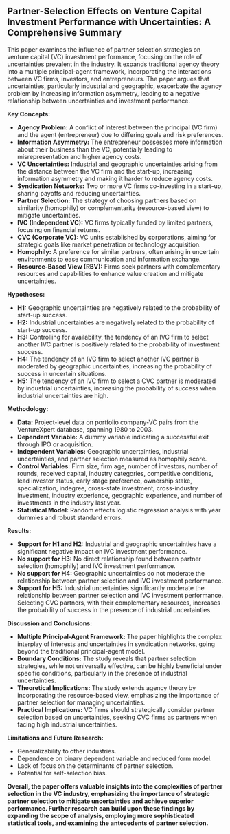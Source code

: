 ## Partner-Selection Effects on Venture Capital Investment Performance with Uncertainties: A Comprehensive Summary

This paper examines the influence of partner selection strategies on venture capital (VC) investment performance, focusing on the role of uncertainties prevalent in the industry. It expands traditional agency theory into a multiple principal-agent framework, incorporating the interactions between VC firms, investors, and entrepreneurs. The paper argues that uncertainties, particularly industrial and geographic, exacerbate the agency problem by increasing information asymmetry, leading to a negative relationship between uncertainties and investment performance.

**Key Concepts:**

* **Agency Problem:**  A conflict of interest between the principal (VC firm) and the agent (entrepreneur) due to differing goals and risk preferences. 
* **Information Asymmetry:** The entrepreneur possesses more information about their business than the VC, potentially leading to misrepresentation and higher agency costs.
* **VC Uncertainties:** Industrial and geographic uncertainties arising from the distance between the VC firm and the start-up, increasing information asymmetry and making it harder to reduce agency costs.
* **Syndication Networks:** Two or more VC firms co-investing in a start-up, sharing payoffs and reducing uncertainties.
* **Partner Selection:** The strategy of choosing partners based on similarity (homophily) or complementarity (resource-based view) to mitigate uncertainties.
* **IVC (Independent VC):** VC firms typically funded by limited partners, focusing on financial returns.
* **CVC (Corporate VC):**  VC units established by corporations, aiming for strategic goals like market penetration or technology acquisition.
* **Homophily:**  A preference for similar partners, often arising in uncertain environments to ease communication and information exchange.
* **Resource-Based View (RBV):** Firms seek partners with complementary resources and capabilities to enhance value creation and mitigate uncertainties.

**Hypotheses:**

* **H1:** Geographic uncertainties are negatively related to the probability of start-up success.
* **H2:** Industrial uncertainties are negatively related to the probability of start-up success.
* **H3:** Controlling for availability, the tendency of an IVC firm to select another IVC partner is positively related to the probability of investment success.
* **H4:** The tendency of an IVC firm to select another IVC partner is moderated by geographic uncertainties, increasing the probability of success in uncertain situations.
* **H5:** The tendency of an IVC firm to select a CVC partner is moderated by industrial uncertainties, increasing the probability of success when industrial uncertainties are high.

**Methodology:**

* **Data:** Project-level data on portfolio company-VC pairs from the VentureXpert database, spanning 1980 to 2003.
* **Dependent Variable:**  A dummy variable indicating a successful exit through IPO or acquisition.
* **Independent Variables:** Geographic uncertainties, industrial uncertainties, and partner selection measured as homophily score.
* **Control Variables:** Firm size, firm age, number of investors, number of rounds, received capital, industry categories, competitive conditions, lead investor status, early stage preference, ownership stake, specialization, indegree, cross-state investment, cross-industry investment, industry experience, geographic experience, and number of investments in the industry last year.
* **Statistical Model:** Random effects logistic regression analysis with year dummies and robust standard errors.

**Results:**

* **Support for H1 and H2:** Industrial and geographic uncertainties have a significant negative impact on IVC investment performance.
* **No support for H3:** No direct relationship found between partner selection (homophily) and IVC investment performance.
* **No support for H4:** Geographic uncertainties do not moderate the relationship between partner selection and IVC investment performance.
* **Support for H5:** Industrial uncertainties significantly moderate the relationship between partner selection and IVC investment performance. Selecting CVC partners, with their complementary resources, increases the probability of success in the presence of industrial uncertainties.

**Discussion and Conclusions:**

* **Multiple Principal-Agent Framework:** The paper highlights the complex interplay of interests and uncertainties in syndication networks, going beyond the traditional principal-agent model.
* **Boundary Conditions:** The study reveals that partner selection strategies, while not universally effective, can be highly beneficial under specific conditions, particularly in the presence of industrial uncertainties. 
* **Theoretical Implications:** The study extends agency theory by incorporating the resource-based view, emphasizing the importance of partner selection for managing uncertainties.
* **Practical Implications:** VC firms should strategically consider partner selection based on uncertainties, seeking CVC firms as partners when facing high industrial uncertainties.

**Limitations and Future Research:**

* Generalizability to other industries.
* Dependence on binary dependent variable and reduced form model.
*  Lack of focus on the determinants of partner selection.
*  Potential for self-selection bias.

**Overall, the paper offers valuable insights into the complexities of partner selection in the VC industry, emphasizing the importance of strategic partner selection to mitigate uncertainties and achieve superior performance. Further research can build upon these findings by expanding the scope of analysis, employing more sophisticated statistical tools, and examining the antecedents of partner selection.** 
